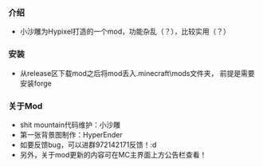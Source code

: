 ### 介绍
- 小沙雕为Hypixel打造的一个mod，功能杂乱（？），比较实用（？）

### 安装
- 从release区下载mod之后将mod丢入.minecraft\mods文件夹，
前提是需要安装forge

### 关于Mod
- shit mountain代码维护：小沙雕
- 第一张背景图制作：HyperEnder
- 如要反馈bug，可以进群972142171反馈！:d
- 另外，关于mod更新的内容可在MC主界面上方公告栏查看！
